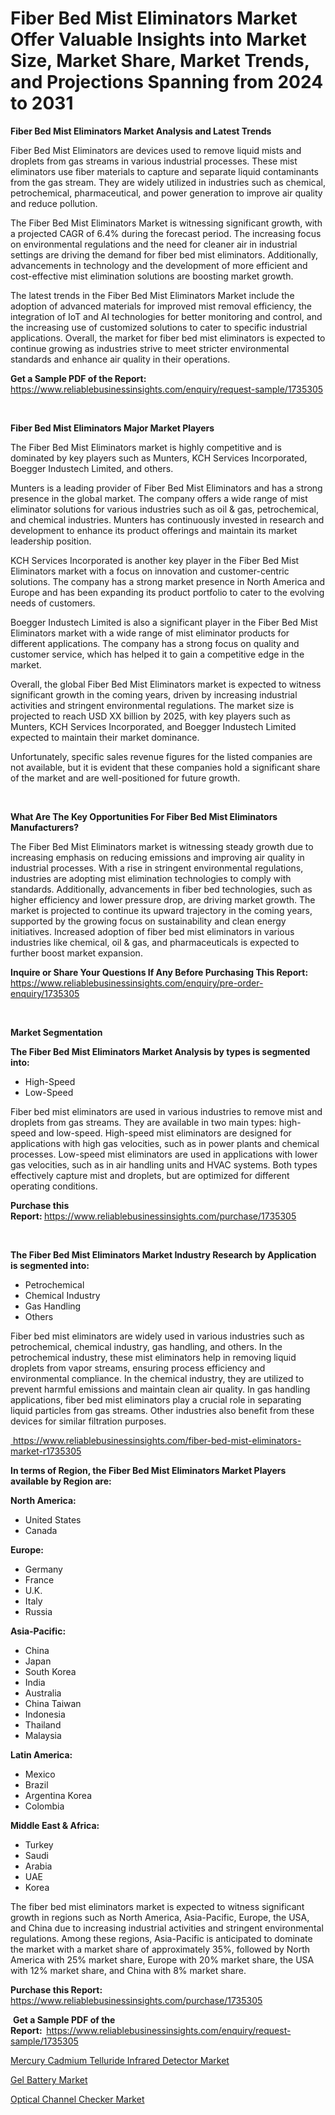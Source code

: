 <p><h1>Fiber Bed Mist Eliminators Market Offer Valuable Insights into Market Size, Market Share, Market Trends, and Projections Spanning from 2024 to 2031</h1></p><p><strong>Fiber Bed Mist Eliminators Market Analysis and Latest Trends</strong></p>
<p><p>Fiber Bed Mist Eliminators are devices used to remove liquid mists and droplets from gas streams in various industrial processes. These mist eliminators use fiber materials to capture and separate liquid contaminants from the gas stream. They are widely utilized in industries such as chemical, petrochemical, pharmaceutical, and power generation to improve air quality and reduce pollution.</p><p>The Fiber Bed Mist Eliminators Market is witnessing significant growth, with a projected CAGR of 6.4% during the forecast period. The increasing focus on environmental regulations and the need for cleaner air in industrial settings are driving the demand for fiber bed mist eliminators. Additionally, advancements in technology and the development of more efficient and cost-effective mist elimination solutions are boosting market growth.</p><p>The latest trends in the Fiber Bed Mist Eliminators Market include the adoption of advanced materials for improved mist removal efficiency, the integration of IoT and AI technologies for better monitoring and control, and the increasing use of customized solutions to cater to specific industrial applications. Overall, the market for fiber bed mist eliminators is expected to continue growing as industries strive to meet stricter environmental standards and enhance air quality in their operations.</p></p>
<p><strong>Get a Sample PDF of the Report:&nbsp;</strong> <a href="https://www.reliablebusinessinsights.com/enquiry/request-sample/1735305">https://www.reliablebusinessinsights.com/enquiry/request-sample/1735305</a></p>
<p>&nbsp;</p>
<p><strong>Fiber Bed Mist Eliminators Major Market Players</strong></p>
<p><p>The Fiber Bed Mist Eliminators market is highly competitive and is dominated by key players such as Munters, KCH Services Incorporated, Boegger Industech Limited, and others.</p><p>Munters is a leading provider of Fiber Bed Mist Eliminators and has a strong presence in the global market. The company offers a wide range of mist eliminator solutions for various industries such as oil & gas, petrochemical, and chemical industries. Munters has continuously invested in research and development to enhance its product offerings and maintain its market leadership position.</p><p>KCH Services Incorporated is another key player in the Fiber Bed Mist Eliminators market with a focus on innovation and customer-centric solutions. The company has a strong market presence in North America and Europe and has been expanding its product portfolio to cater to the evolving needs of customers.</p><p>Boegger Industech Limited is also a significant player in the Fiber Bed Mist Eliminators market with a wide range of mist eliminator products for different applications. The company has a strong focus on quality and customer service, which has helped it to gain a competitive edge in the market.</p><p>Overall, the global Fiber Bed Mist Eliminators market is expected to witness significant growth in the coming years, driven by increasing industrial activities and stringent environmental regulations. The market size is projected to reach USD XX billion by 2025, with key players such as Munters, KCH Services Incorporated, and Boegger Industech Limited expected to maintain their market dominance.</p><p>Unfortunately, specific sales revenue figures for the listed companies are not available, but it is evident that these companies hold a significant share of the market and are well-positioned for future growth.</p></p>
<p>&nbsp;</p>
<p><strong>What Are The Key Opportunities For Fiber Bed Mist Eliminators Manufacturers?</strong></p>
<p><p>The Fiber Bed Mist Eliminators market is witnessing steady growth due to increasing emphasis on reducing emissions and improving air quality in industrial processes. With a rise in stringent environmental regulations, industries are adopting mist elimination technologies to comply with standards. Additionally, advancements in fiber bed technologies, such as higher efficiency and lower pressure drop, are driving market growth. The market is projected to continue its upward trajectory in the coming years, supported by the growing focus on sustainability and clean energy initiatives. Increased adoption of fiber bed mist eliminators in various industries like chemical, oil & gas, and pharmaceuticals is expected to further boost market expansion.</p></p>
<p><strong>Inquire or Share Your Questions If Any Before Purchasing This Report:</strong> <a href="https://www.reliablebusinessinsights.com/enquiry/pre-order-enquiry/1735305">https://www.reliablebusinessinsights.com/enquiry/pre-order-enquiry/1735305</a></p>
<p>&nbsp;</p>
<p><strong>Market Segmentation</strong></p>
<p><strong>The Fiber Bed Mist Eliminators Market Analysis by types is segmented into:</strong></p>
<p><ul><li>High-Speed</li><li>Low-Speed</li></ul></p>
<p><p>Fiber bed mist eliminators are used in various industries to remove mist and droplets from gas streams. They are available in two main types: high-speed and low-speed. High-speed mist eliminators are designed for applications with high gas velocities, such as in power plants and chemical processes. Low-speed mist eliminators are used in applications with lower gas velocities, such as in air handling units and HVAC systems. Both types effectively capture mist and droplets, but are optimized for different operating conditions.</p></p>
<p><strong>Purchase this Report:&nbsp;</strong><a href="https://www.reliablebusinessinsights.com/purchase/1735305">https://www.reliablebusinessinsights.com/purchase/1735305</a></p>
<p>&nbsp;</p>
<p><strong>The Fiber Bed Mist Eliminators Market Industry Research by Application is segmented into:</strong></p>
<p><ul><li>Petrochemical</li><li>Chemical Industry</li><li>Gas Handling</li><li>Others</li></ul></p>
<p><p>Fiber bed mist eliminators are widely used in various industries such as petrochemical, chemical industry, gas handling, and others. In the petrochemical industry, these mist eliminators help in removing liquid droplets from vapor streams, ensuring process efficiency and environmental compliance. In the chemical industry, they are utilized to prevent harmful emissions and maintain clean air quality. In gas handling applications, fiber bed mist eliminators play a crucial role in separating liquid particles from gas streams. Other industries also benefit from these devices for similar filtration purposes.</p></p>
<p><a href="https://www.reliablebusinessinsights.com/fiber-bed-mist-eliminators-market-r1735305">&nbsp;https://www.reliablebusinessinsights.com/fiber-bed-mist-eliminators-market-r1735305</a></p>
<p><strong>In terms of Region, the Fiber Bed Mist Eliminators Market Players available by Region are:</strong></p>
<p>
    <p> <strong> North America: </strong>
        <ul>
            <li>United States</li>
            <li>Canada</li>
        </ul>
        </p> 
    <p> <strong> Europe: </strong>
        <ul>
            <li>Germany</li>
            <li>France</li>
            <li>U.K.</li>
            <li>Italy</li>
            <li>Russia</li>
        </ul>
        </p> 
    <p> <strong> Asia-Pacific: </strong>
        <ul>
            <li>China</li>
            <li>Japan</li>
            <li>South Korea</li>
            <li>India</li>
            <li>Australia</li>
            <li>China Taiwan</li>
            <li>Indonesia</li>
            <li>Thailand</li>
            <li>Malaysia</li>
        </ul>
        </p> 
    <p> <strong> Latin America: </strong>
        <ul>
            <li>Mexico</li>
            <li>Brazil</li>
            <li>Argentina Korea</li>
            <li>Colombia</li>
        </ul>
        </p> 
    <p> <strong> Middle East & Africa: </strong>
        <ul>
            <li>Turkey</li>
            <li>Saudi</li>
            <li>Arabia</li>
            <li>UAE</li>
            <li>Korea</li>
        </ul>
    </p>
    </p>
<p><p>The fiber bed mist eliminators market is expected to witness significant growth in regions such as North America, Asia-Pacific, Europe, the USA, and China due to increasing industrial activities and stringent environmental regulations. Among these regions, Asia-Pacific is anticipated to dominate the market with a market share of approximately 35%, followed by North America with 25% market share, Europe with 20% market share, the USA with 12% market share, and China with 8% market share.</p></p>
<p><strong>Purchase this Report: </strong><a href="https://www.reliablebusinessinsights.com/purchase/1735305">https://www.reliablebusinessinsights.com/purchase/1735305</a></p>
<p>&nbsp;<strong>Get a Sample PDF of the Report:&nbsp;&nbsp;</strong><a href="https://www.reliablebusinessinsights.com/enquiry/request-sample/1735305">https://www.reliablebusinessinsights.com/enquiry/request-sample/1735305</a></p>
<p><strong></strong></p>
<p><p><a href="https://medium.com/@clairhane1992/mercury-cadmium-telluride-infrared-detector-market-size-growth-and-industry-analysis-by-market-b16a689d3462">Mercury Cadmium Telluride Infrared Detector Market</a></p><p><a href="https://medium.com/@eltaoberts/gel-battery-market-size-is-growing-at-cagr-of-12-1-6ba7372526de">Gel Battery Market</a></p><p><a href="https://medium.com/@scottroberts2661/optical-channel-checker-market-forecasts-market-trends-and-impact-analysis-2024-2031-7899fcf6b2a1">Optical Channel Checker Market</a></p></p>
